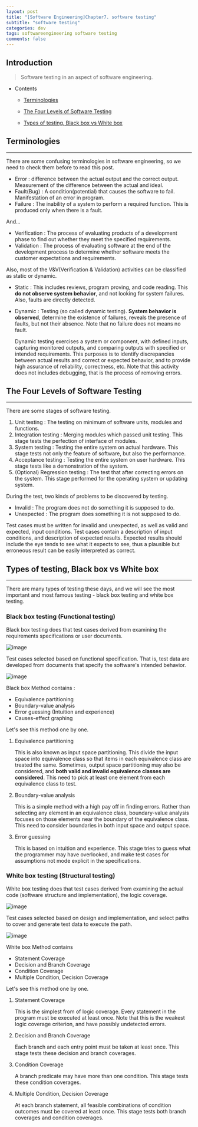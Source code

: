 ```yaml
---
layout: post
title: "[Software Engineering]Chapter7. software testing"
subtitle: "software testing"
categories: dev
tags: softwareengineering software testing
comments: false
---
```


## Introduction
> Software testing in an aspect of software engineering.

- Contents
	- [Terminologies](#terminologies)
	
	- [The Four Levels of Software Testing](#the-four-levels-of-software-testing)
	
	- [Types of testing, Black box vs White box](#types-of-testing-black-box-vs-white-box)
  
    
  
## Terminologies  
---
There are some confusing terminologies in software engineering, so we need to check them before to read this post.

- Error : difference between the actual output and the correct output. Measurement of the difference between the actual and ideal.
- Fault(Bug) : A condition(potential) that causes the software to fail. Manifestation of an error in program.
- Failure : The inability of a system to perform a required function. This is produced only when there is a fault.

And...

- Verification : The process of evaluating products of a development phase to find out whether they meet the specified requirements.
- Validation : The process of evaluating software at the end of the development process to determine whether software meets the customer expectations and requirements.

Also, most of the V&V(Verification & Validation) activities can be classified as static or dynamic.

- Static : This includes reviews, program proving, and code reading. This **do not observe system behavior**, and not looking for system failures. Also, faults are directly detected.

- Dynamic : Testing (so called dynamic testing). **System behavior is observed**, determine the existence of failures, reveals the presence of faults, but not their absence. Note that no failure does not means no fault.

  Dynamic testing exercises a system or component, with defined inputs, capturing monitored outputs, and comparing outputs with specified or intended requirements. This purposes is to identify discrepancies between actual results and correct or expected behavior, and to provide high assurance of reliability, correctness, etc. Note that this activity does not includes debugging, that is the process of removing errors.



## The Four Levels of Software Testing
---
There are some stages of software testing.

1. Unit testing : The testing on minimum of software units, modules and functions.
2. Integration testing : Merging modules which passed unit testing. This stage tests the perfection of interface of modules.
3. System testing : Testing the entire system on actual hardware. This stage tests not only the feature of software, but also the performance.
4. Acceptance testing : Testing the entire system on user hardware. This stage tests like a demonstration of the system.
5. (Optional) Regression testing : The test that after correcting errors on the system. This stage performed for the operating system or updating system.

During the test, two kinds of problems to be discovered by testing.

- Invalid : The program does not do something it is supposed to do.
- Unexpected : The program does something it is not supposed to do.

Test cases must be written for invalid and unexpected, as well as valid and expected, input conditions. Test cases contain a description of input conditions, and description of expected results. Expected results should include the eye tends to see what it expects to see, thus a plausible but erroneous result can be easily interpreted as correct.



## Types of testing, Black box vs White box
---
There are many types of testing these days, and we will see the most important and most famous testing - black box testing and white box testing.



### Black box testing (Functional testing)

Black box testing does that test cases derived from examining the requirements specifications or user documents.

![image](https://github.com/yeosu623/yeosu623.github.io/assets/72304945/85b9ea3b-843d-432e-a8e9-27f26091c378)

Test cases selected based on functional specification. That is, test data are developed from documents that specify the software's intended behavior.

![image](https://github.com/yeosu623/yeosu623.github.io/assets/72304945/07f9715a-1ba9-4496-98ec-5d42db04cc34)

Black box Method contains : 

- Equivalence partitioning
- Boundary-value analysis
- Error guessing (Intuition and experience)
- Causes-effect graphing 

Let's see this method one by one.

1. Equivalence partitioning

   This is also known as input space partitioning. This divide the input space into equivalence class so that items in each equivalence class are treated the same. Sometimes, output space partitioning may also be considered, and **both valid and invalid equivalence classes are considered**. This need to pick at least one element from each equivalence class to test.

2. Boundary-value analysis

   This is a simple method with a high pay off in finding errors. Rather than selecting any element in an equivalence class, boundary-value analysis focuses on those elements near the boundary of the equivalence class. This need to consider boundaries in both input space and output space.

3. Error guessing

   This is based on intuition and experience. This stage tries to guess what the programmer may have overlooked, and make test cases for assumptions not mode explicit in the specifications.



### White box testing (Structural testing)

White box testing does that test cases derived from examining the actual code (software structure and implementation), the logic coverage.

![image](https://github.com/yeosu623/yeosu623.github.io/assets/72304945/300530f4-2af6-4deb-9e42-9368c6741407)

Test cases selected based on design and implementation, and select paths to cover and generate test data to execute the path.

![image](https://github.com/yeosu623/yeosu623.github.io/assets/72304945/c58334ac-2396-4e4d-9b79-65f7a3292a62)

White box Method contains

- Statement Coverage
- Decision and Branch Coverage
- Condition Coverage
- Multiple Condition, Decision Coverage

Let's see this method one by one.

1. Statement Coverage

   This is the simplest from of logic coverage. Every statement in the program must be executed at least once. Note that this is the weakest logic coverage criterion, and have possibly undetected errors.

2. Decision and Branch Coverage

   Each branch and each entry point must be taken at least once. This stage tests these decision and branch coverages.

3. Condition Coverage

   A branch predicate may have more than one condition. This stage tests these condition coverages.

4. Multiple Condition, Decision Coverage

   At each branch statement, all feasible combinations of condition outcomes must be covered at least once. This stage tests both branch coverages and condition coverages.



